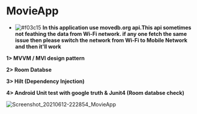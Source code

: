 # MovieApp

- ![#f03c15](https://via.placeholder.com/15/f03c15/000000?text=+)   **In this application use movedb.org api.This api sometimes not feathing the data from Wi-Fi network. if any one fetch the same issue then please switch the network from Wi-Fi to Mobile Network and then it'll work**


**1> MVVM / MVI design pattern**

**2> Room Databse**

**3> Hilt (Dependency Injection)**

**4> Android Unit test with google truth & Junit4 (Room databse check)**


![Screenshot_20210612-222854_MovieApp](https://user-images.githubusercontent.com/8407230/121783595-271edb80-cbcd-11eb-94fd-338a211124b3.jpg)



